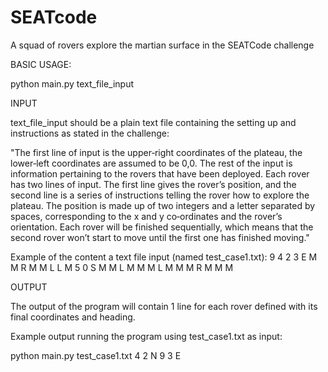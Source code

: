 # SEATcode
A squad of rovers explore the martian surface in the SEATCode challenge

BASIC USAGE:

python main.py text_file_input

INPUT

text_file_input should be a plain text file containing the setting up and instructions as stated in the challenge:

"The first line of input is the upper‑right coordinates of the plateau, the
lower‑left coordinates are assumed to be 0,0. The rest of the input is
information pertaining to the rovers that have been deployed. Each
rover has two lines of input. The first line gives the rover’s position, and
the second line is a series of instructions telling the rover how to explore
the plateau. The position is made up of two integers and a letter
separated by spaces, corresponding to the x and y co‑ordinates and the
rover’s orientation. Each rover will be finished sequentially, which
means that the second rover won’t start to move until the first one has
finished moving."

Example of the content a text file input (named test_case1.txt):
9 4
2 3 E
M M R M M L L M
5 0 S
M M L M M M L M M M R M M M

OUTPUT

The output of the program will contain 1 line for each rover defined with its final coordinates and heading.

Example output running the program using test_case1.txt as input:

python main.py test_case1.txt
4 2 N
9 3 E



